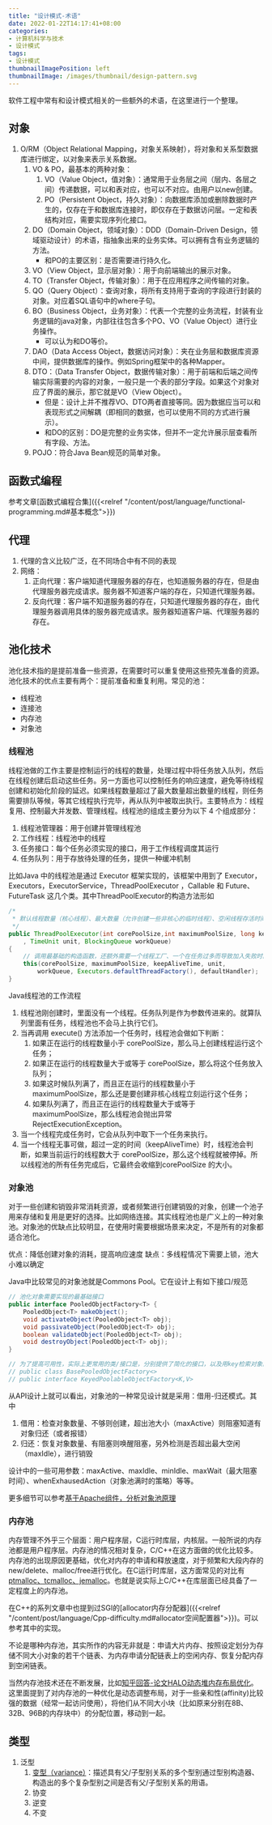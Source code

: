 ```yaml
---
title: "设计模式-术语"
date: 2022-01-22T14:17:41+08:00
categories:
- 计算机科学与技术
- 设计模式
tags:
- 设计模式
thumbnailImagePosition: left
thumbnailImage: /images/thumbnail/design-pattern.svg
---
```

软件工程中常有和设计模式相关的一些额外的术语，在这里进行一个整理。
<!--more-->
## 对象
1. O/RM（Object Relational Mapping，对象关系映射），将对象和关系型数据库进行绑定，以对象来表示关系数据。
    1. VO & PO，最基本的两种对象：
        1. VO（Value Object，值对象）：通常用于业务层之间（层内、各层之间）传递数据，可以和表对应，也可以不对应。由用户以new创建。
        1. PO（Persistent Object，持久对象）：向数据库添加或删除数据时产生的，仅存在于和数据库连接时，即仅存在于数据访问层。一定和表结构对应，需要实现序列化接口。
    1. DO（Domain Object，领域对象）：DDD（Domain-Driven Design，领域驱动设计）的术语，指抽象出来的业务实体。可以拥有含有业务逻辑的方法。
        - 和PO的主要区别：是否需要进行持久化。
    1. VO（View Object，显示层对象）：用于向前端输出的展示对象。
    1. TO（Transfer Object，传输对象）：用于在应用程序之间传输的对象。
    1. QO（Query Object）：查询对象，将所有支持用于查询的字段进行封装的对象。对应着SQL语句中的where子句。
    1. BO（Business Object，业务对象）：代表一个完整的业务流程，封装有业务逻辑的java对象，内部往往包含多个PO、VO（Value Object）进行业务操作。
        - 可以认为和DO等价。
    1. DAO（Data Access Object，数据访问对象）：夹在业务层和数据库资源中间，提供数据库的操作。例如Spring框架中的各种Mapper。
    1. DTO：（Data Transfer Object，数据传输对象）：用于前端和后端之间传输实际需要的内容的对象，一般只是一个表的部分字段。如果这个对象对应了界面的展示，那它就是VO（View Object）。
        - 但是：设计上并不推荐VO、DTO两者直接等同。因为数据应当可以和表现形式之间解耦（即相同的数据，也可以使用不同的方式进行展示）。
        - 和DO的区别：DO是完整的业务实体，但并不一定允许展示层查看所有字段、方法。
    1. POJO：符合Java Bean规范的简单对象。

## 函数式编程
参考文章[函数式编程合集]({{<relref "/content/post/language/functional-programming.md#基本概念">}})

## 代理
1. 代理的含义比较广泛，在不同场合中有不同的表现
1. 网络：
   1. 正向代理：客户端知道代理服务器的存在，也知道服务器的存在，但是由代理服务器完成请求。服务器不知道客户端的存在，只知道代理服务器。
   1. 反向代理：客户端不知道服务器的存在，只知道代理服务器的存在，由代理服务器调用具体的服务器完成请求。服务器知道客户端、代理服务器的存在。

## 池化技术
池化技术指的是提前准备一些资源，在需要时可以重复使用这些预先准备的资源。池化技术的优点主要有两个：提前准备和重复利用。常见的池：
- 线程池
- 连接池
- 内存池
- 对象池

### 线程池
线程池做的工作主要是控制运行的线程的数量，处理过程中将任务放入队列，然后在线程创建后启动这些任务。另一方面也可以控制任务的响应速度，避免等待线程创建和初始化阶段的延迟。如果线程数量超过了最大数量超出数量的线程，则任务需要排队等候，等其它线程执行完毕，再从队列中被取出执行。主要特点为：线程复用、控制最大并发数、管理线程。线程池的组成主要分为以下 4 个组成部分：
1. 线程池管理器：用于创建并管理线程池
2. 工作线程：线程池中的线程
3. 任务接口：每个任务必须实现的接口，用于工作线程调度其运行
4. 任务队列：用于存放待处理的任务，提供一种缓冲机制

比如Java 中的线程池是通过 Executor 框架实现的，该框架中用到了 Executor，Executors，ExecutorService，ThreadPoolExecutor ，Callable 和 Future、FutureTask 这几个类。其中ThreadPoolExecutor的构造方法形如
```java
/*
 * 默认线程数量（核心线程）、最大数量（允许创建一些非核心的临时线程）、空闲线程存活时间、存活时间单位、任务队列
 */
public ThreadPoolExecutor(int corePoolSize,int maximumPoolSize, long keepAliveTime
    , TimeUnit unit, BlockingQueue workQueue)
{
    // 调用最基础的构造函数，还额外需要一个线程工厂、一个在任务过多而导致加入失败时的处理Handler
    this(corePoolSize, maximumPoolSize, keepAliveTime, unit,
        workQueue, Executors.defaultThreadFactory(), defaultHandler);
}
```

Java线程池的工作流程
1. 线程池刚创建时，里面没有一个线程。任务队列是作为参数传进来的。就算队列里面有任务，线程池也不会马上执行它们。
2. 当再调用 execute() 方法添加一个任务时，线程池会做如下判断：
    1. 如果正在运行的线程数量小于 corePoolSize，那么马上创建线程运行这个任务；
    2. 如果正在运行的线程数量大于或等于 corePoolSize，那么将这个任务放入队列；
    3. 如果这时候队列满了，而且正在运行的线程数量小于 maximumPoolSize，那么还是要创建非核心线程立刻运行这个任务；
    4. 如果队列满了，而且正在运行的线程数量大于或等于 maximumPoolSize，那么线程池会抛出异常 RejectExecutionException。
3. 当一个线程完成任务时，它会从队列中取下一个任务来执行。
4. 当一个线程无事可做，超过一定的时间（keepAliveTime）时，线程池会判断，如果当前运行的线程数大于 corePoolSize，那么这个线程就被停掉。所以线程池的所有任务完成后，它最终会收缩到corePoolSize 的大小。

### 对象池
对于一些创建和销毁非常消耗资源，或者频繁进行创建销毁的对象，创建一个池子用来存储和复用是更好的选择。比如网络连接。其实线程池也是广义上的一种对象池。对象池的优缺点比较明显，在使用时需要根据场景来决定，不是所有的对象都适合池化。

优点：降低创建对象的消耗，提高响应速度
缺点：多线程情况下需要上锁，池大小难以确定

Java中比较常见的对象池就是Commons Pool。它在设计上有如下接口/规范
```java
// 池化对象需要实现的最基础接口
public interface PooledObjectFactory<T> {
    PooledObject<T> makeObject();
    void activateObject(PooledObject<T> obj);
    void passivateObject(PooledObject<T> obj);
    boolean validateObject(PooledObject<T> obj);
    void destroyObject(PooledObject<T> obj);
}

// 为了提高可用性，实际上更常用的类/接口是，分别提供了简化的接口，以及用key检索对象的能力
// public class BasePooledObjectFactory<>
// public interface KeyedPoolableObjectFactory<K,V>
```

从API设计上就可以看出，对象池的一种常见设计就是采用：借用-归还模式。其中
1. 借用：检查对象数量、不够则创建，超出池大小（maxActive）则阻塞知道有对象归还（或者报错）
2. 归还：恢复对象数量、有阻塞则唤醒阻塞，另外检测是否超出最大空闲（maxIdle），进行销毁

设计中的一些可用参数：maxActive、maxIdle、minIdle、maxWait（最大阻塞时间）、whenExhausedAction（对象池满时的策略）等等。

更多细节可以参考[基于Apache组件，分析对象池原理](https://cloud.tencent.com/developer/article/1984179)

### 内存池
内存管理不外乎三个层面：用户程序层，C运行时库层，内核层。一般所说的内存池都是用户程序层。内存池的情况相对复杂，C/C++在这方面做的优化比较多。内存池的出现原因更基础，优化对内存的申请和释放速度，对于频繁和大段内存的new/delete、malloc/free进行优化。在C运行时库层，这方面常见的对比有[ptmalloc、tcmalloc、jemalloc](https://www.cyningsun.com/07-07-2018/memory-allocator-contrasts.html)。也就是说实际上C/C++在库层面已经具备了一定程度上的内存池。

在C++的系列文章中也提到过SGI的[allocator内存分配器]({{<relref "/content/post/language/Cpp-difficulty.md#allocator空间配置器">}})。可以参考其中的实现。

不论是哪种内存池，其实所作的内容无非就是：申请大片内存、按照设定划分为存储不同大小对象的若干个链表、为内存申请分配链表上的空闲内存、恢复分配内存到空闲链表。

当然内存池技术还在不断发展，比如[知乎回答-论文HALO动态堆内存布局优化](https://zhuanlan.zhihu.com/p/687463484)。这里面提到了对内存池的一种优化是动态调整布局，对于一些亲和性(affinity)比较强的数据（经常一起访问使用），将他们从不同大小块（比如原来分别在8B、32B、96B的内存块中）的分配位置，移动到一起。

## 类型
1. 泛型
    1. [变型（variance）](https://zh.wikipedia.org/zh-cn/%E5%8D%8F%E5%8F%98%E4%B8%8E%E9%80%86%E5%8F%98)：描述具有父/子型别关系的多个型别通过型别构造器、构造出的多个复杂型别之间是否有父/子型别关系的用语。
    2. 协变
    3. 逆变
    4. 不变